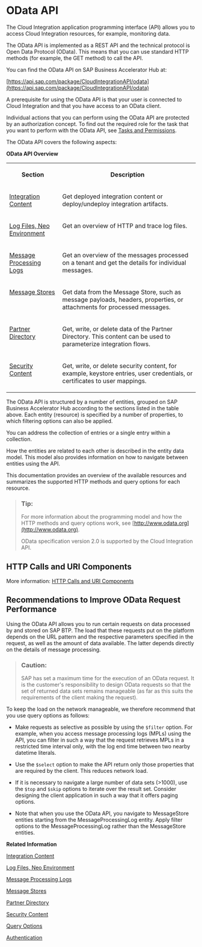 <!-- loioa617d6f37ddc43db8eeb1279662ed5c2 -->

# OData API

The Cloud Integration application programming interface \(API\) allows you to access Cloud Integration resources, for example, monitoring data.

The OData API is implemented as a REST API and the technical protocol is Open Data Protocol \(OData\). This means that you can use standard HTTP methods \(for example, the GET method\) to call the API.

You can find the OData API on SAP Business Accelerator Hub at:

[https://api.sap.com/package/CloudIntegrationAPI/odata](https://api.sap.com/package/CloudIntegrationAPI/odata)

A prerequisite for using the OData API is that your user is connected to Cloud Integration and that you have access to an OData client.

Individual actions that you can perform using the OData API are protected by an authorization concept. To find out the required role for the task that you want to perform with the OData API, see [Tasks and Permissions](../SecurityNeo/tasks-and-permissions-556d557.md).

The OData API covers the following aspects:

**OData API Overview**


<table>
<tr>
<th valign="top">

Section

</th>
<th valign="top">

Description

</th>
</tr>
<tr>
<td valign="top">

[Integration Content](integration-content-d1679a8.md) 

</td>
<td valign="top">

Get deployed integration content or deploy/undeploy integration artifacts.

</td>
</tr>
<tr>
<td valign="top">

[Log Files, Neo Environment](log-files-neo-environment-93bc372.md) 

</td>
<td valign="top">

Get an overview of HTTP and trace log files.

</td>
</tr>
<tr>
<td valign="top">

[Message Processing Logs](message-processing-logs-827a2d7.md) 

</td>
<td valign="top">

Get an overview of the messages processed on a tenant and get the details for individual messages.

</td>
</tr>
<tr>
<td valign="top">

[Message Stores](message-stores-1aab5e9.md) 

</td>
<td valign="top">

Get data from the Message Store, such as message payloads, headers, properties, or attachments for processed messages.

</td>
</tr>
<tr>
<td valign="top">

[Partner Directory](partner-directory-0fe80dc.md) 

</td>
<td valign="top">

Get, write, or delete data of the Partner Directory. This content can be used to parameterize integration flows.

</td>
</tr>
<tr>
<td valign="top">

[Security Content](security-content-e01d3f0.md) 

</td>
<td valign="top">

Get, write, or delete security content, for example, keystore entries, user credentials, or certificates to user mappings.

</td>
</tr>
</table>

The OData API is structured by a number of entities, grouped on SAP Business Accelerator Hub according to the sections listed in the table above. Each entity \(resource\) is specified by a number of properties, to which filtering options can also be applied.

You can address the collection of entries or a single entry within a collection.

How the entities are related to each other is described in the entity data model. This model also provides information on how to navigate between entities using the API.

This documentation provides an overview of the available resources and summarizes the supported HTTP methods and query options for each resource.

> ### Tip:  
> For more information about the programming model and how the HTTP methods and query options work, see [http://www.odata.org](http://www.odata.org).
> 
> OData specification version 2.0 is supported by the Cloud Integration API.



<a name="loioa617d6f37ddc43db8eeb1279662ed5c2__section_cq4_5mj_lvb"/>

## HTTP Calls and URI Components

More information: [HTTP Calls and URI Components](http-calls-and-uri-components-ca75e12.md)



## Recommendations to Improve OData Request Performance

Using the OData API allows you to run certain requests on data processed by and stored on SAP BTP. The load that these requests put on the platform depends on the URL pattern and the respective parameters specified in the request, as well as the amount of data available. The latter depends directly on the details of message processing.

> ### Caution:  
> SAP has set a maximum time for the execution of an OData request. It is the customer's responsibility to design OData requests so that the set of returned data sets remains manageable \(as far as this suits the requirements of the client making the request\).

To keep the load on the network manageable, we therefore recommend that you use query options as follows:

-   Make requests as selective as possible by using the `$filter` option. For example, when you access message processing logs \(MPLs\) using the API, you can filter in such a way that the request retrieves MPLs in a restricted time interval only, with the log end time between two nearby datetime literals.

-   Use the `$select` option to make the API return only those properties that are required by the client. This reduces network load.

-   If it is necessary to navigate a large number of data sets \(\>1000\), use the `$top` and `$skip` options to iterate over the result set. Consider designing the client application in such a way that it offers paging options.

-   Note that when you use the OData API, you navigate to MessageStore entities starting from the MessageProcessingLog entity. Apply filter options to the MessageProcessingLog rather than the MessageStore entities.


**Related Information**  


[Integration Content](integration-content-d1679a8.md "Manage integration artifacts for your tenant.")

[Log Files, Neo Environment](log-files-neo-environment-93bc372.md "Access technical system logs written during message processing on the worker/runtime node.")

[Message Processing Logs](message-processing-logs-827a2d7.md "Get an overview of the messages processed on a tenant and get the details for individual messages. The message processing log (MPL) stores data about the messages processed on a tenant. Furthermore, it stores information about the individual processing steps for each processed message.")

[Message Stores](message-stores-1aab5e9.md "Get data from Message Stores for processed messages and resources of the used JMS queues.")

[Partner Directory](partner-directory-0fe80dc.md "The Partner Directory contains information on partners that are connected to a tenant in the context of a larger business partner network.")

[Security Content](security-content-e01d3f0.md "Manage security content on the tenant that is required to configure secure connections with remote systems.")

[Query Options](query-options-99f4b70.md "Query options allow you to control the amount and order of the data that a data service returns for the resource identified by the URI.")

[Authentication](authentication-bd2fbd5.md "The API is protected by basic authentication and OAuth.")

